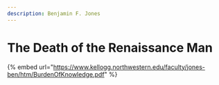 ```yaml
---
description: Benjamin F. Jones
---
```


# The Death of the Renaissance Man

{% embed url="https://www.kellogg.northwestern.edu/faculty/jones-ben/htm/BurdenOfKnowledge.pdf" %}
